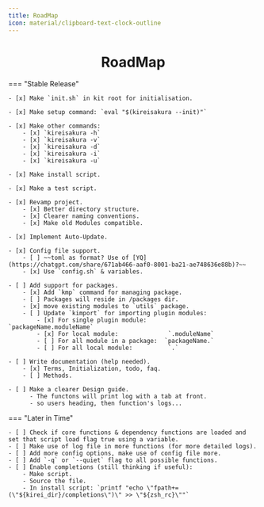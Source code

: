 ```yaml
---
title: RoadMap
icon: material/clipboard-text-clock-outline
---
```

<h1 align="center"><b>RoadMap</b></h1>

=== "Stable Release"

    - [x] Make `init.sh` in kit root for initialisation.
    
    - [x] Make setup command: `eval "$(kireisakura --init)"`
    
    - [x] Make other commands:
        - [x] `kireisakura -h`
        - [x] `kireisakura -v`
        - [x] `kireisakura -d`
        - [x] `kireisakura -i`
        - [x] `kireisakura -u`
    
    - [x] Make install script.

    - [x] Make a test script.
    
    - [x] Revamp project.
        - [x] Better directory structure.
        - [x] Clearer naming conventions.
        - [x] Make old Modules compatible.
    
    - [x] Implement Auto-Update.

    - [x] Config file support.
        - [ ] ~~toml as format? Use of [YQ](https://chatgpt.com/share/671ab466-aaf0-8001-ba21-ae748636e88b)?~~
        - [x] Use `config.sh` & variables. 
    
    - [ ] Add support for packages.
        - [x] Add `kmp` command for managing package.
        - [ ] Packages will reside in /packages dir.
        - [x] move existing modules to `utils` package.
        - [ ] Update `kimport` for importing plugin modules:
            - [x] For single plugin module:            `packageName.moduleName`
            - [x] For local module:              `.moduleName`
            - [ ] For all module in a package:  `packageName.`
            - [ ] For all local module:          `.`

    - [ ] Write documentation (help needed).
        - [x] Terms, Initialization, todo, faq.
        - [ ] Methods.

    - [ ] Make a clearer Design guide.
          - The functons will print log with a tab at front.
          - so users heading, then function's logs...


=== "Later in Time"

    - [ ] Check if core functions & dependency functions are loaded and set that script load flag true using a variable.
    - [ ] Make use of log file in more functions (for more detailed logs).
    - [ ] Add more config options, make use of config file more.
    - [ ] Add `-q` or `--quiet` flag to all possible functions.
    - [ ] Enable completions (still thinking if useful):
        - Make script.
        - Source the file.
        - In install script: `printf "echo \"fpath+=(\"${kirei_dir}/completions\")\" >> \"${zsh_rc}\""`
